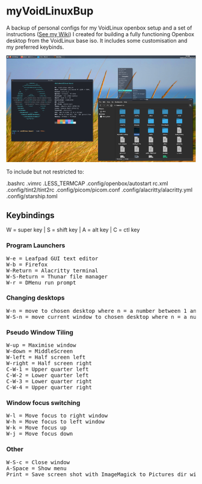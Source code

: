 # myVoidLinuxBup
A backup of personal configs for my VoidLinux openbox setup and a set of instructions (<a href="https://github.com/testpilotuk/myVoidLinuxBup/wiki">See my Wiki</a>) I created for building a fully functioning Openbox desktop from the VoidLinux base iso. It includes some customisation and my preferred keybinds.

<img src="images/testpilotuk-openbox-desktop.png">

To include but not restricted to:

.bashrc
.vimrc
.LESS_TERMCAP
.config/openbox/autostart rc.xml
.config/tint2/tint2rc
.config/picom/picom.conf
.config/alacritty/alacritty.yml
.config/starship.toml

## Keybindings
W = super key | S = shift key | A = alt key | C = ctl key

### Program Launchers
<pre>
W-e = Leafpad GUI text editor
W-b = Firefox
W-Return = Alacritty terminal
W-S-Return = Thunar file manager
W-r = DMenu run prompt</pre>

### Changing desktops
<pre>
W-n = move to chosen desktop where n = a number between 1 and 4
W-S-n = move current window to chosen desktop where n = a number between 1 and 4</pre>

### Pseudo Window Tiling
<pre>
W-up = Maximise window
W-down = MiddleScreen
W-left = Half screen left
W-right = Half screen right
C-W-1 = Upper quarter left
C-W-2 = Lower quarter left
C-W-3 = Lower quarter right
C-W-4 = Upper quarter right</pre>

### Window focus switching
<pre>
W-l = Move focus to right window
W-h = Move focus to left window
W-k = Move focus up
W-j = Move focus down</pre>

### Other
<pre>
W-S-c = Close window
A-Space = Show menu
Print = Save screen shot with ImageMagick to Pictures dir with date plus time and file type .png</pre>
